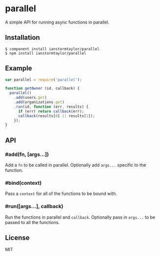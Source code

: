 
# parallel

  A simple API for running async functions in parallel.

## Installation

    $ component install ianstormtaylor/parallel
    $ npm install ianstormtaylor/parallel

## Example
  
```js
var parallel = require('parallel');

function getOwner (id, callback) {
  parallel()
    .add(users.get)
    .add(organizations.get)
    .run(id, function (err, results) {
      if (err) return callback(err);
      callback(results[0] || results[1]);
    });
}
```

## API

### #add(fn, [args...])

  Add a `fn` to be called in parallel. Optionally add `args...` specific to the function.

### #bind(context)

  Pass a `context` for all of the functions to be bound with.

### #run([args...], callback)

  Run the functions in parallel and `callback`. Optionally pass in `args...` to be passed to all the functions.

## License

  MIT
